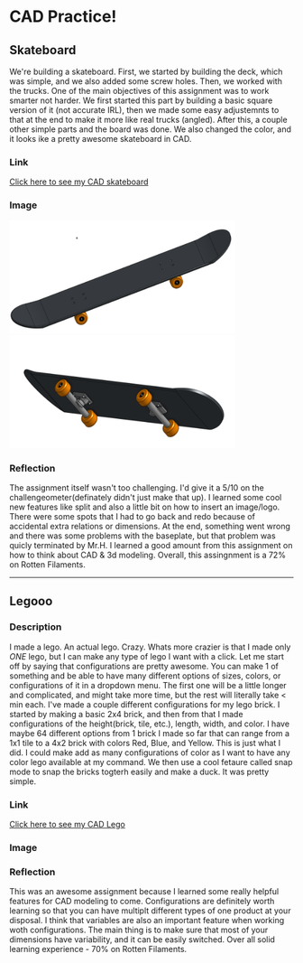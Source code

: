 # CAD Practice!

## Skateboard

We're building a skateboard. First, we started by building the deck, which was simple, and we also added some screw holes. Then, we worked with the trucks. One of the main objectives of this assignment was to work smarter not harder. We first started this part by building a basic square version of it (not accurate IRL), then we made some easy adjustemnts to that at the end to make it more like real trucks (angled). After this, a couple other simple parts and the board was done. We also changed the color, and it looks ike a pretty awesome skateboard in CAD.

### Link

[Click here to see my CAD skateboard](https://cvilleschools.onshape.com/documents/75e69f9d6256cc7ddbb624e5/w/b731cf0f768f7077a37c7843/e/a826b4f162ec3ae95ba6cc64?renderMode=0&uiState=616446d80700fc66f85bb17a)

### Image

<img src="Skateboardpic1.PNG" alt="skateboard1" width="400" height="200">

<img src="Skateboardpic2.PNG" alt="skateboard2" width="400" height="200">

### Reflection

The assignment itself wasn't too challenging. I'd give it a 5/10 on the challengeometer(definately didn't just make that up). I learned some cool new features like split and also a little bit on how to insert an image/logo. There were some spots that I had to go back and redo because of accidental extra relations or dimensions. At the end, something went wrong and there was some problems with the baseplate, but that problem was quicly terminated by Mr.H. I learned a good amount from this assignment on how to think about CAD & 3d modeling. Overall, this assingnment is a 72% on Rotten Filaments.

---

## Legooo

### Description

I made a lego. An actual lego. Crazy. Whats more crazier is that I made only *ONE* lego, but I can make any type of lego I want with a click. Let me start off by saying that configurations are pretty awesome. You can make 1 of something and be able to have many different options of sizes, colors, or configurations of it in a dropdown menu. The first one will be a little longer and complicated, and might take more time, but the rest will literally take < min each. I've made a couple different configurations for my lego brick. I started by making a basic 2x4 brick, and then from that I made configurations of the height(brick, tile, etc.), length, width, and color. I have maybe 64 different options from 1 brick I made so far that can range from a 1x1 tile to a 4x2 brick with colors Red, Blue, and Yellow. This is just what I did. I could make add as many configurations of color as I want to have any color lego available at my command. We then use a cool fetaure called snap mode to snap the bricks togterh easily and make a duck. It was pretty simple.

### Link

[Click here to see my CAD Lego](https://cvilleschools.onshape.com/documents/bc08087b29ab9bae29e56669/w/0f63ce2b0072dac5e9b244e0/e/ce946b23fa61f73abc6503a8?renderMode=0&uiState=6179def89e1b22008cc7765f)

### Image


### Reflection

This was an awesome assignment because I learned some really helpful features for CAD modeling to come. Configurations are definitely worth learning so that you can have multiplt different types of one product at your disposal. I think that variables are also an important feature when working woth configurations. The main thing is to make sure that most of your dimensions have variability, and it can be easily switched. Over all solid learning experience - 70% on Rotten Filaments.

